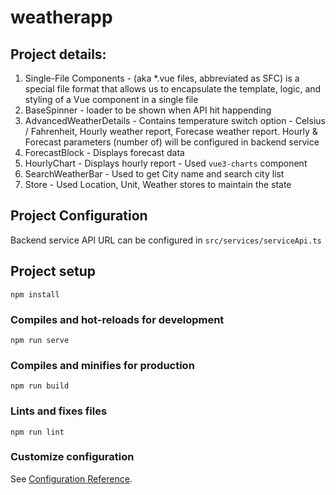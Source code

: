 # weatherapp

## Project details:
1. Single-File Components - (aka *.vue files, abbreviated as SFC) is a special file format that allows us to encapsulate the template, logic, and styling of a Vue component in a single file
2. BaseSpinner - loader to be shown when API hit happending
3. AdvancedWeatherDetails - Contains temperature switch option - Celsius / Fahrenheit, Hourly weather report, Forecase weather report. Hourly & Forecast parameters (number of) will be configured in backend service
4. ForecastBlock - Displays forecast data
5. HourlyChart - Displays hourly report - Used `vue3-charts` component
6. SearchWeatherBar - Used to get City name and search city list
7. Store - Used Location, Unit, Weather stores to maintain the state

## Project Configuration
Backend service API URL can be configured in `src/services/serviceApi.ts`

## Project setup
```
npm install
```

### Compiles and hot-reloads for development
```
npm run serve
```

### Compiles and minifies for production
```
npm run build
```

### Lints and fixes files
```
npm run lint
```

### Customize configuration
See [Configuration Reference](https://cli.vuejs.org/config/).
